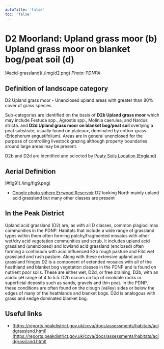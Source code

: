 ```yaml
---
autoTitle: 'false'
toc: 'false'
---
```


# D2 Moorland: Upland grass moor (b) Upland grass moor on blanket bog/peat soil (d) 

!#acid-grassland](./img/d2.png)
*Photo: PDNPA*

## Definition of landscape category

D2 Upland grass moor - Unenclosed upland areas with greater than 80% cover of grass species.

Sub-categories are identified on the basis of **D2b Upland grass moor** which may include Festuca spp., Agrostis spp., Molinia caerulea, and Nardus stricta. and **D2d Upland grass moor on blanket bog/peat soil** overlying a peat substrate, usually found on plateaux, dominated by cotton-grass (Eriophorum angustifolium). Areas are in general unenclosed for the purpose of controlling livestock grazing although property boundaries around large areas may be present.

D2b and D2d are identified and selected by [Peaty Soils Location (England)](https://naturalengland-defra.opendata.arcgis.com/datasets/1e5a1cdb2ab64b1a94852fb982c42b52_0/explore?location=52.763272%2C-2.506216%2C8.29)

## Aerial Definition
!#fig9](./img/fig9.png)

* [Google photo sphere Errwood Reservoir](https://goo.gl/maps/vzTW5dfStQxpd9M36) D2 looking North mainly upland acid grassland but many other classes are present


## In the Peak District
Upland acid grassland (D2) are, as with all D classes, common plagioclimax communities in the PDNP. Habitats that include a wide range of grassland types within them often forming patchy/fragmented mosaics with other wet/dry acid vegetation communities and scrub. It includes upland acid grassland (unenclosed) and lowland acid grassland (enclosed) often forming a continuum with acid influenced E2b rough pasture and F3d wet grassland and rush pasture. Along with these extensive upland acid grassland fringes D2 is a component of extended mosaics with all of the heathland and blanket bog vegetation classes in the PDNP and is found on nutrient poor soils. These are either wet, D2d, or free draining, D2b, with an acidic pH range of 4 to 5.5. D2b occurs on top of insoluble rocks or superficial deposits such as sands, gravels and thin peat. In the PDNP, these conditions are often found on the clough (valley) sides or below the edges of many of the heathlands and blanket bogs. D2d is analogous with grass and sedge dominated blanket bog.

## Useful links

* [https://reports.peakdistrict.gov.uk/ccva/docs/assessments/habitats/acidgrassland.html](https://reports.peakdistrict.gov.uk/ccva/docs/assessments/habitats/acidgrassland.html)